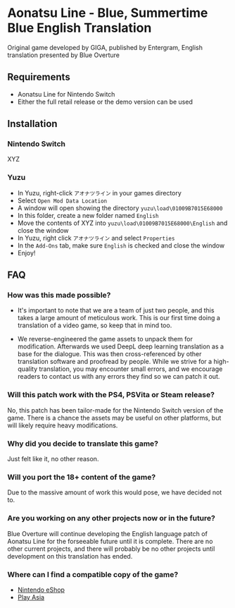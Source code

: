 # Aonatsu Line - Blue, Summertime Blue English Translation

Original game developed by GIGA, published by Entergram, English translation presented by Blue Overture

## Requirements

- Aonatsu Line for Nintendo Switch
- Either the full retail release or the demo version can be used


## Installation

### Nintendo Switch

XYZ

### Yuzu

- In Yuzu, right-click `アオナツライン` in your games directory
- Select `Open Mod Data Location`
- A window will open showing the directory `yuzu\load\01009B7015E68000`
- In this folder, create a new folder named `English`
- Move the contents of XYZ into `yuzu\load\01009B7015E68000\English` and close the window
- In Yuzu, right click `アオナツライン` and select `Properties`
- In the `Add-Ons` tab, make sure `English` is checked and close the window
- Enjoy!

## FAQ

### How was this made possible?

- It's important to note that we are a team of just two people, and this takes a large amount of meticulous work. This is our first time doing a translation of a video game, so keep that in mind too.

- We reverse-engineered the game assets to unpack them for modification. Afterwards we used DeepL deep learning translation as a base for the dialogue. This was then cross-referenced by other translation software and proofread by people. While we strive for a high-quality translation, you may encounter small errors, and we encourage readers to contact us with any errors they find so we can patch it out.

### Will this patch work with the PS4, PSVita or Steam release?

No, this patch has been tailor-made for the Nintendo Switch version of the game. There is a chance the assets may be useful on other platforms, but will likely require heavy modifications.

### Why did you decide to translate this game?

Just felt like it, no other reason.

### Will you port the 18+ content of the game?

Due to the massive amount of work this would pose, we have decided not to.

### Are you working on any other projects now or in the future?

Blue Overture will continue developing the English language patch of Aonatsu Line for the forseeable future until it is complete. There are no other current projects, and there will probably be no other projects until development on this translation has ended.

### Where can I find a compatible copy of the game?

- [Nintendo eShop](https://store-jp.nintendo.com/list/software/70010000044622.html)
- [Play Asia](https://www.play-asia.com/aonatsu-line/13/70f0zz)
